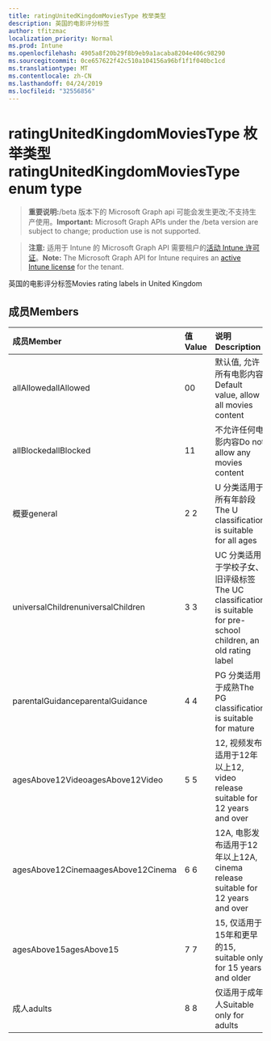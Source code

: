 ```yaml
---
title: ratingUnitedKingdomMoviesType 枚举类型
description: 英国的电影评分标签
author: tfitzmac
localization_priority: Normal
ms.prod: Intune
ms.openlocfilehash: 4905a8f20b29f8b9eb9a1acaba8204e406c98290
ms.sourcegitcommit: 0ce657622f42c510a104156a96bf1f1f040bc1cd
ms.translationtype: MT
ms.contentlocale: zh-CN
ms.lasthandoff: 04/24/2019
ms.locfileid: "32556856"
---
```

# <a name="ratingunitedkingdommoviestype-enum-type"></a><span data-ttu-id="da360-103">ratingUnitedKingdomMoviesType 枚举类型</span><span class="sxs-lookup"><span data-stu-id="da360-103">ratingUnitedKingdomMoviesType enum type</span></span>

> <span data-ttu-id="da360-104">**重要说明:**/beta 版本下的 Microsoft Graph api 可能会发生更改;不支持生产使用。</span><span class="sxs-lookup"><span data-stu-id="da360-104">**Important:** Microsoft Graph APIs under the /beta version are subject to change; production use is not supported.</span></span>

> <span data-ttu-id="da360-105">**注意:** 适用于 Intune 的 Microsoft Graph API 需要租户的[活动 Intune 许可证](https://go.microsoft.com/fwlink/?linkid=839381)。</span><span class="sxs-lookup"><span data-stu-id="da360-105">**Note:** The Microsoft Graph API for Intune requires an [active Intune license](https://go.microsoft.com/fwlink/?linkid=839381) for the tenant.</span></span>

<span data-ttu-id="da360-106">英国的电影评分标签</span><span class="sxs-lookup"><span data-stu-id="da360-106">Movies rating labels in United Kingdom</span></span>

## <a name="members"></a><span data-ttu-id="da360-107">成员</span><span class="sxs-lookup"><span data-stu-id="da360-107">Members</span></span>
|<span data-ttu-id="da360-108">成员</span><span class="sxs-lookup"><span data-stu-id="da360-108">Member</span></span>|<span data-ttu-id="da360-109">值</span><span class="sxs-lookup"><span data-stu-id="da360-109">Value</span></span>|<span data-ttu-id="da360-110">说明</span><span class="sxs-lookup"><span data-stu-id="da360-110">Description</span></span>|
|:---|:---|:---|
|<span data-ttu-id="da360-111">allAllowed</span><span class="sxs-lookup"><span data-stu-id="da360-111">allAllowed</span></span>|<span data-ttu-id="da360-112">0</span><span class="sxs-lookup"><span data-stu-id="da360-112">0</span></span>|<span data-ttu-id="da360-113">默认值, 允许所有电影内容</span><span class="sxs-lookup"><span data-stu-id="da360-113">Default value, allow all movies content</span></span>|
|<span data-ttu-id="da360-114">allBlocked</span><span class="sxs-lookup"><span data-stu-id="da360-114">allBlocked</span></span>|<span data-ttu-id="da360-115">1</span><span class="sxs-lookup"><span data-stu-id="da360-115">1</span></span>|<span data-ttu-id="da360-116">不允许任何电影内容</span><span class="sxs-lookup"><span data-stu-id="da360-116">Do not allow any movies content</span></span>|
|<span data-ttu-id="da360-117">概要</span><span class="sxs-lookup"><span data-stu-id="da360-117">general</span></span>|<span data-ttu-id="da360-118">2 </span><span class="sxs-lookup"><span data-stu-id="da360-118">2</span></span>|<span data-ttu-id="da360-119">U 分类适用于所有年龄段</span><span class="sxs-lookup"><span data-stu-id="da360-119">The U classification is suitable for all ages</span></span>|
|<span data-ttu-id="da360-120">universalChildren</span><span class="sxs-lookup"><span data-stu-id="da360-120">universalChildren</span></span>|<span data-ttu-id="da360-121">3 </span><span class="sxs-lookup"><span data-stu-id="da360-121">3</span></span>|<span data-ttu-id="da360-122">UC 分类适用于学校子女、旧评级标签</span><span class="sxs-lookup"><span data-stu-id="da360-122">The UC classification is suitable for pre-school children, an old rating label</span></span>|
|<span data-ttu-id="da360-123">parentalGuidance</span><span class="sxs-lookup"><span data-stu-id="da360-123">parentalGuidance</span></span>|<span data-ttu-id="da360-124">4 </span><span class="sxs-lookup"><span data-stu-id="da360-124">4</span></span>|<span data-ttu-id="da360-125">PG 分类适用于成熟</span><span class="sxs-lookup"><span data-stu-id="da360-125">The PG classification is suitable for mature</span></span>|
|<span data-ttu-id="da360-126">agesAbove12Video</span><span class="sxs-lookup"><span data-stu-id="da360-126">agesAbove12Video</span></span>|<span data-ttu-id="da360-127">5 </span><span class="sxs-lookup"><span data-stu-id="da360-127">5</span></span>|<span data-ttu-id="da360-128">12, 视频发布适用于12年以上</span><span class="sxs-lookup"><span data-stu-id="da360-128">12, video release suitable for 12 years and over</span></span>|
|<span data-ttu-id="da360-129">agesAbove12Cinema</span><span class="sxs-lookup"><span data-stu-id="da360-129">agesAbove12Cinema</span></span>|<span data-ttu-id="da360-130">6 </span><span class="sxs-lookup"><span data-stu-id="da360-130">6</span></span>|<span data-ttu-id="da360-131">12A, 电影发布适用于12年以上</span><span class="sxs-lookup"><span data-stu-id="da360-131">12A, cinema release suitable for 12 years and over</span></span>|
|<span data-ttu-id="da360-132">agesAbove15</span><span class="sxs-lookup"><span data-stu-id="da360-132">agesAbove15</span></span>|<span data-ttu-id="da360-133">7 </span><span class="sxs-lookup"><span data-stu-id="da360-133">7</span></span>|<span data-ttu-id="da360-134">15, 仅适用于15年和更早的</span><span class="sxs-lookup"><span data-stu-id="da360-134">15, suitable only for 15 years and older</span></span>|
|<span data-ttu-id="da360-135">成人</span><span class="sxs-lookup"><span data-stu-id="da360-135">adults</span></span>|<span data-ttu-id="da360-136">8 </span><span class="sxs-lookup"><span data-stu-id="da360-136">8</span></span>|<span data-ttu-id="da360-137">仅适用于成年人</span><span class="sxs-lookup"><span data-stu-id="da360-137">Suitable only for adults</span></span>|





